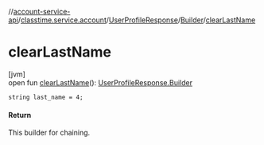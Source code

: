 //[account-service-api](../../../../index.md)/[classtime.service.account](../../index.md)/[UserProfileResponse](../index.md)/[Builder](index.md)/[clearLastName](clear-last-name.md)

# clearLastName

[jvm]\
open fun [clearLastName](clear-last-name.md)(): [UserProfileResponse.Builder](index.md)

`string last_name = 4;`

#### Return

This builder for chaining.
